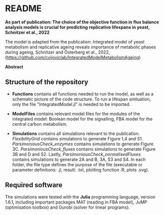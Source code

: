 README
===============
**As part of publication: The choice of the objective function in flux balance analysis models is crucial for predicting replicative lifespans in yeast, Schnitzer et al., 2022**

The model is adapted from the publication: Integrated model of yeast metabolism and replicative ageing reveals importance of metabolic phases during ageing, Schnitzer and Österberg et al., 2022, (https://github.com/cvijoviclab/IntegratedModelMetabolismAgeing)

**Abstract**




## Structure of the repository

- **Functions** contains all functions needed to run the model, as well as a schematic picture of the code structure. To run a lifespan simluation, only the file "IntegratedModel.jl" is needed to be imported.

- **ModelFiles** contains relevant model files for the modules of the integrated model: Boolean model for the signalling, FBA model for the central carbon metabolism.

- **Simulations** contains all simulations relevant to the publication. *FlexibilityGrid* contains simulations to generate Figure 1,4 and S1. *ParsimoniousCheck_enzymes* contains simulations to generate Figure 3C. *ParsimoniousCheck_fluxes* contains simulations to generate Figure 3B and D and S2. Lastly, *ParsimoniousCheck_normalisedFluxes* contains simulations to generate 2A and B, 3A, S3 and S4. In each folder, the file type defines the purpose of the file (executable or parameter definitions: .jl, result: .txt, plotting function .R, plots .svg). 

## Required software

The simulations were tested with the **Julia** programming language, version 1.6.1, including important packages MAT (reading in FBA model), JuMP (optimisation toolbox) and Gurobi (solver for linear programs).
